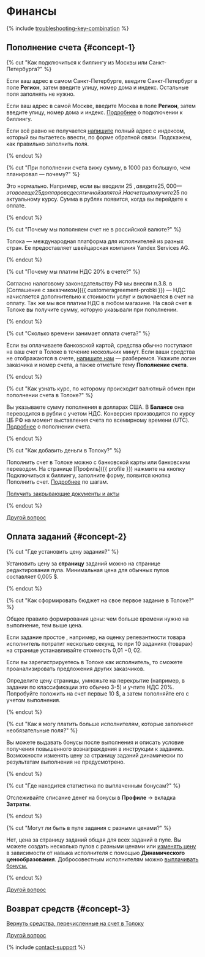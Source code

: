 # Финансы

{% include [troubleshooting-key-combination](../_includes/troubleshooting/troubleshooting/id-troubleshooting/key-combination.md) %}

## Пополнение счета {#concept-1}

{% cut "Как подключиться к биллингу из Москвы или Санкт-Петербурга?" %}

Если ваш адрес в самом Санкт-Петербурге, введите Санкт-Петербург в поле **Регион**, затем введите улицу, номер дома и индекс. Остальные поля заполнять не нужно.

Если ваш адрес в самой Москве, введите Москва в поле **Регион**, затем введите улицу, номер дома и индекс. [Подробнее](../concepts/refill-russia.md#step-by-step) о подключении к биллингу.

Если всё равно не получается [напишите](troubleshooting.md) полный адрес с индексом, который вы пытаетесь ввести, по форме обратной связи. Подскажем, как правильно заполнить поля.

{% endcut %}

{% cut "При пополнении счета вижу сумму, в 1000 раз большую, чем планировал — почему?" %}

Это нормально. Например, если вы вводили 25 $, а видите 25,000 — это все еще 25 долларов с десятичной запятой. На счет вы получите 25 $ по актуальному курсу. Сумма в рублях появится, когда вы перейдете к оплате.

{% endcut %}

{% cut "Почему мы пополняем счет не в российской валюте?" %}

Толока — международная платформа для исполнителей из разных стран. Ее предоставляет швейцарская компания Yandex Services AG.

{% endcut %}

{% cut "Почему мы платим НДС 20% в счете?" %}

Согласно налоговому законодательству РФ мы внесли п.3.8. в [Соглашение с заказчиком]({{ customeragreement-probki }}) — НДС начисляется дополнительно к стоимости услуг и включается в счет на оплату. Так же мы все платим НДС в любом магазине. На свой счет в Толоке вы получите сумму, которую указывали при пополнении.

{% endcut %}

{% cut "Сколько времени занимает оплата счета?" %}

Если вы оплачиваете банковской картой, средства обычно поступают на ваш счет в Толоке в течение нескольких минут. Если ваши средства не отображаются в счете, [напишите нам](../troubleshooting/support.md#help) — разберемся. Укажите логин заказчика и номер счета, а также отметьте тему **Пополнение счета**.

{% endcut %}

{% cut "Как узнать курс, по которому происходит валютный обмен при пополнении счета в Толоке?" %}

Вы указываете сумму пополнения в долларах США. В **Балансе** она переводится в рубли с учетом НДС. Конверсия производится по курсу ЦБ РФ на момент выставления счета по всемирному времени (UTC). [Подробнее](../concepts/refill-russia.md) о пополнении счета.

{% endcut %}

{% cut "Как добавить деньги в Толоку?" %}

Пополнить счет в Толоке можно с банковской карты или банковским переводом. На странице [Профиль]({{ profile }}) нажмите на кнопку Подключиться к биллингу, заполните форму, появится кнопка Пополнить счет. [Подробнее](../concepts/refill-russia.md#step-by-step) по шагам.

[Получить закрывающие документы и акты](support.md#feedback_g3b_vj3_qjb)

{% endcut %}

[Другой вопрос](support.md#new)

## Оплата заданий {#concept-2}

{% cut "Где установить цену задания?" %}

Установить цену за **страницу** заданий можно на странице редактирования пула. Минимальная цена для обычных пулов составляет 0,005 $.

{% endcut %}

{% cut "Как сформировать бюджет на свое первое задание в Толоке?" %}

Общее правило формирования цены: чем больше времени нужно на выполнение, тем выше цена.

Если задание простое , например, на оценку релевантности товара исполнитель потратит несколько секунд, то при 10 заданиях (товарах) на странице устанавливайте стоимость 0,01 $-0,02 $.

Если вы зарегистрируетесь в Толоке как исполнитель, то сможете проанализировать предложения других заказчиков.

Определите цену страницы, умножьте на перекрытие (например, в задании по классификации это обычно 3-5) и учтите НДС 20%. Попробуйте положить на счет первые 10 $, а затем пополняйте его с учетом выполнения.

{% endcut %}

{% cut "Как я могу платить больше исполнителям, которые заполняют необязательные поля?" %}

Вы можете выдавать бонусы после выполнения и описать условие получения повышенного вознаграждения в инструкции к заданию. Возможности изменять цену за страницу заданий динамически по результатам выполнения не предусмотрено.

{% endcut %}

{% cut "Где находится статистика по выплаченным бонусам?" %}

Отслеживайте списание денег на бонусы в **Профиле** → вкладка **Затраты**.

{% endcut %}

{% cut "Могут ли быть в пуле задания с разными ценами?" %}

Нет, цена за страницу заданий общая для всех заданий в пуле. Вы можете создать несколько пулов с разными ценами или [изменять цену](../concepts/dynamic-pricing.md) в зависимости от навыка исполнителя с помощью **Динамического ценообразования**. Добросовестным исполнителям можно [выплачивать бонусы.](../concepts/bonus.md)

{% endcut %}

[Другой вопрос](support.md#new)

## Возврат средств {#concept-3}

[Вернуть средства, перечисленные на счет в Толоку](support.md#feedback_khw_wc3_qjb)

[Другой вопрос](support.md#new)

{% include [contact-support](../_includes/contact-support-help.md) %}